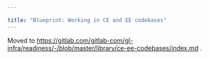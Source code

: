 ```yaml
---

title: "Blueprint: Working in CE and EE codebases"
---
```








Moved to https://gitlab.com/gitlab-com/gl-infra/readiness/-/blob/master/library/ce-ee-codebases/index.md .
